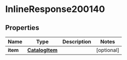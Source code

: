 

# InlineResponse200140

## Properties

Name | Type | Description | Notes
------------ | ------------- | ------------- | -------------
**item** | [**CatalogItem**](CatalogItem.md) |  |  [optional]



